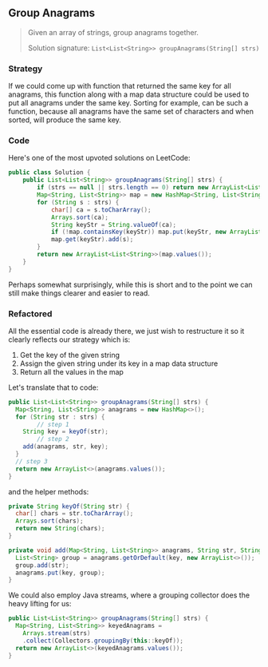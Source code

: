 

## Group Anagrams

> Given an array of strings, group anagrams together.
>
> Solution signature: `List<List<String>> groupAnagrams(String[] strs)`



### Strategy

If we could come up with function that returned the same key for all anagrams, this function along with a  map data structure could be used to put all anagrams under the same key. Sorting for example, can be such a function, because all anagrams have the same set of characters and when sorted, will produce the same key.



### Code

Here's one of the most upvoted solutions on LeetCode:

```java
public class Solution {
    public List<List<String>> groupAnagrams(String[] strs) {
        if (strs == null || strs.length == 0) return new ArrayList<List<String>>();
        Map<String, List<String>> map = new HashMap<String, List<String>>();
        for (String s : strs) {
            char[] ca = s.toCharArray();
            Arrays.sort(ca);
            String keyStr = String.valueOf(ca);
            if (!map.containsKey(keyStr)) map.put(keyStr, new ArrayList<String>());
            map.get(keyStr).add(s);
        }
        return new ArrayList<List<String>>(map.values());
    }
}
```

Perhaps somewhat surprisingly, while this is short and to the point we can still make things clearer and easier to read.



### Refactored

All the essential code is already there, we just wish to restructure it so it clearly reflects our strategy which is:

1. Get the key of the given string
2. Assign the given string under its key in a map data structure
3. Return all the values in the map

Let's translate that to code:

```java
public List<List<String>> groupAnagrams(String[] strs) {
  Map<String, List<String>> anagrams = new HashMap<>();
  for (String str : strs) {
		// step 1
    String key = keyOf(str);
		// step 2
    add(anagrams, str, key);
  }
  // step 3
  return new ArrayList<>(anagrams.values());
}
```

and the helper methods:

```java
private String keyOf(String str) {
  char[] chars = str.toCharArray();
  Arrays.sort(chars);
  return new String(chars);
}

private void add(Map<String, List<String>> anagrams, String str, String key) {
  List<String> group = anagrams.getOrDefault(key, new ArrayList<>());
  group.add(str);
  anagrams.put(key, group);
}
```

We could also employ Java streams, where a grouping collector does the heavy lifting for us:

```java
public List<List<String>> groupAnagrams(String[] strs) {
  Map<String, List<String>> keyedAnagrams =
    Arrays.stream(strs)
    .collect(Collectors.groupingBy(this::keyOf));
  return new ArrayList<>(keyedAnagrams.values());
}
```

